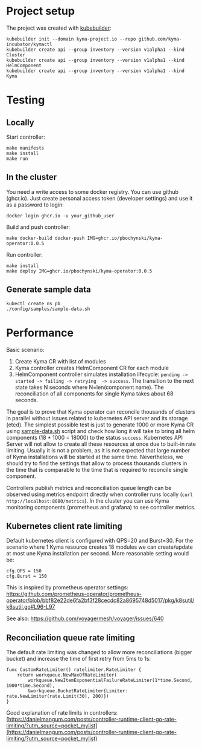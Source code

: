 # Project setup

The project was created with [kubebuilder](https://github.com/kubernetes-sigs/kubebuilder):

```
kubebuilder init --domain kyma-project.io --repo github.com/kyma-incubator/kymactl
kubebuilder create api --group inventory --version v1alpha1 --kind Cluster
kubebuilder create api --group inventory --version v1alpha1 --kind HelmComponent
kubebuilder create api --group inventory --version v1alpha1 --kind Kyma
```

# Testing

## Locally

Start controller:
```
make manifests
make install 
make run
```

## In the cluster

You need a write access to some docker registry. You can use github (ghcr.io). Just create personal access token (developer settings) and use it as a password to login:
```
docker login ghcr.io -u your_github_user 
```
Build and push controller:
```
make docker-build docker-push IMG=ghcr.io/pbochynski/kyma-operator:0.0.5
```

Run controller:
```
make install 
make deploy IMG=ghcr.io/pbochynski/kyma-operator:0.0.5
```

## Generate sample data

```
kubectl create ns pb
./config/samples/sample-data.sh
```

# Performance

Basic scenario:

1. Create Kyma CR with list of modules
2. Kyma controller creates HelmComponent CR for each module
3. HelmComponent controller simulates installation lifecycle: `pending -> started -> failing -> retrying  -> success`. The transition to the next state takes N seconds where N=len(component name). The reconciliation of all components for single Kyma takes about 68 seconds.

The goal is to prove that Kyma operator can reconcile thousands of clusters in parallel without issues related to kubernetes API server and its storage (etcd). The simplest possible test is just to generate 1000 or more Kyma CR using [sample-data.sh](./config/samples/sample-data.sh) script and check how long it will take to bring all helm components (18 * 1000 = 18000) to the status `success`. 
Kubernetes API Server will not allow to create all these resources at once due to built-in rate limiting. Usually it is not a problem, as it is not expected that large number of Kyma installations will be started at the same time. Nevertheless, we should try to find the settings that allow to process thousands clusters in the time that is comparable to the time that is required to reconcile single component.

Controllers publish metrics and reconciliation queue length can be observed using metrics endpoint directly when controller runs locally (`curl http://localhost:8080/metrics`). In the cluster you can use Kyma monitoring components (prometheus and grafana) to see controller metrics.

## Kubernetes client rate limiting

Default kubernetes client is configured with QPS=20 and Burst=30. For the scenario where 1 Kyma resource creates 18 modules we can create/update at most une Kyma installation per second. More reasonable setting would be:

```
cfg.QPS = 150
cfg.Burst = 150
```

This is inspired by prometheus operator settings:
https://github.com/prometheus-operator/prometheus-operator/blob/bbf82e22de6fa2bf3f28cecdc82a8695748d5017/pkg/k8sutil/k8sutil.go#L96-L97

See also: https://github.com/voyagermesh/voyager/issues/640

## Reconciliation queue rate limiting

The default rate limiting was changed to allow more reconciliations (bigger bucket) and increase the time of first retry from 5ms to 1s:

```
func CustomRateLimiter() ratelimiter.RateLimiter {
	return workqueue.NewMaxOfRateLimiter(
		workqueue.NewItemExponentialFailureRateLimiter(1*time.Second, 1000*time.Second),
		&workqueue.BucketRateLimiter{Limiter: rate.NewLimiter(rate.Limit(30), 200)})
}
```
Good explanation of rate limits in controllers: [https://danielmangum.com/posts/controller-runtime-client-go-rate-limiting/?utm_source=pocket_mylist](https://danielmangum.com/posts/controller-runtime-client-go-rate-limiting/?utm_source=pocket_mylist)